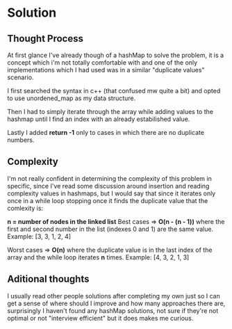 
# Solution

## Thought Process

At first glance I've already though of a hashMap to solve the problem, it is a concept which i'm not totally comfortable with and one of the only implementations which I had used was in a similar "duplicate values" scenario.

I first searched the syntax in c++ (that confused mw quite a bit) and opted to use unordened_map as my data structure.

Then I had to simply iterate through the array while adding values to the hashmap until I find an index with an already estabilished value.

Lastly I added **return -1** only to cases in which there are no duplicate numbers.

## Complexity

I'm not really confident in determining the complexity of this problem in specific, since I've read some discussion around insertion and reading complexity values in hashmaps, but I would say that since it iterates only once in a while loop stopping once it finds the duplicate value that the comlexity is:

**n = number of nodes in the linked list**
Best cases => **O(n - (n - 1))** where the first and second number in the list (indexes 0 and 1) are the same value. Example: [3, 3, 1, 2, 4]

Worst cases => **O(n)** where the duplicate value is in the last index of the array and the while loop iterates **n** times. Example: [4, 3, 2, 1, 3]

## Aditional thoughts

I usually read other people solutions after completing my own just so I can get a sense of where should I improve and how many approaches there are, surprisingly I haven't found any hashMap solutions, not sure if they're not optimal or not "interview efficient" but it does makes me curious.
